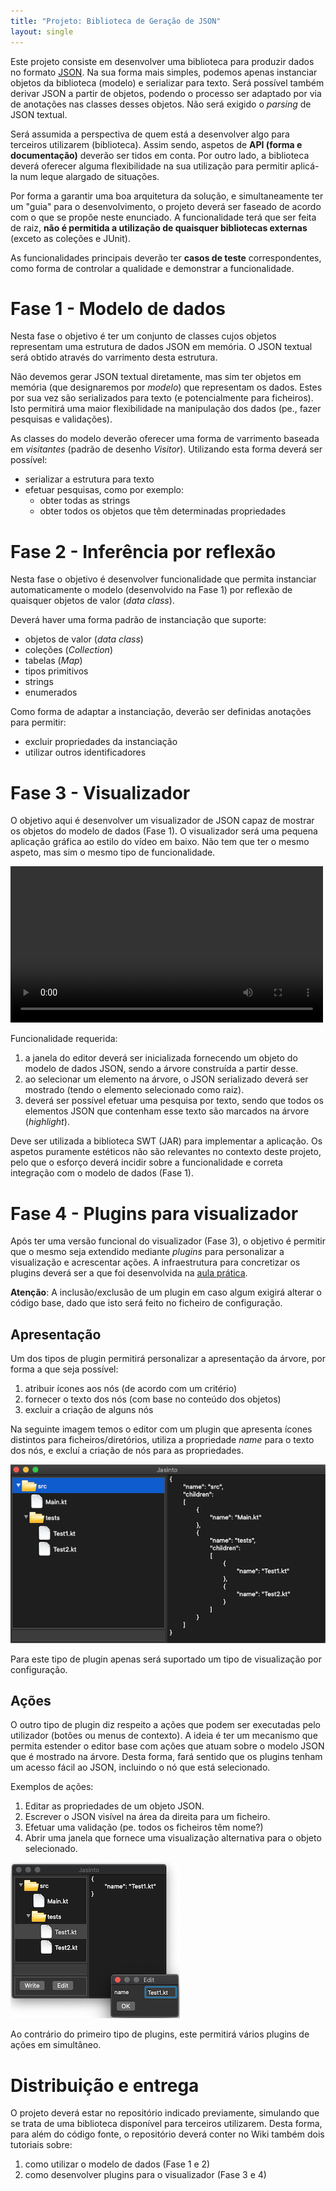 ```yaml
---
title: "Projeto: Biblioteca de Geração de JSON"
layout: single
---
```


Este projeto consiste em desenvolver uma biblioteca para produzir dados no formato [JSON](http://www.json.org). Na sua forma mais simples, podemos apenas instanciar objetos da biblioteca (modelo) e serializar para texto. Será possível também derivar JSON a partir de objetos, podendo o processo ser adaptado por via de anotações nas classes desses objetos. Não será exigido o *parsing* de JSON textual.

Será assumida a perspectiva de quem está a desenvolver algo para terceiros utilizarem (biblioteca). Assim sendo, aspetos de **API (forma e documentação)** deverão ser tidos em conta. Por outro lado, a biblioteca deverá oferecer alguma flexibilidade na sua utilização para permitir aplicá-la num leque alargado de situações.

Por forma a garantir uma boa arquitetura da solução, e simultaneamente ter um "guia" para o desenvolvimento, o projeto deverá ser faseado de acordo com o que se propõe neste enunciado. A funcionalidade terá que ser feita de raiz, **não é permitida a utilização de quaisquer bibliotecas externas** (exceto as coleções e JUnit).

As funcionalidades principais deverão ter **casos de teste** correspondentes, como forma de controlar a qualidade e demonstrar a funcionalidade.




# Fase 1 - Modelo de dados

Nesta fase o objetivo é ter um conjunto de classes cujos objetos representam uma estrutura de dados JSON em memória. O JSON textual será obtido através do varrimento desta estrutura.

Não devemos gerar JSON textual diretamente, mas sim ter objetos em memória (que designaremos por *modelo*) que representam os dados. Estes por sua vez são serializados para texto (e potencialmente para ficheiros). Isto permitirá uma maior flexibilidade na manipulação dos dados (pe., fazer pesquisas e validações).

As classes do modelo deverão oferecer uma forma de varrimento baseada em *visitantes* (padrão de desenho *Visitor*). Utilizando esta forma deverá ser possível:
- serializar a estrutura para texto
- efetuar pesquisas, como por exemplo:
  - obter todas as strings
  - obter todos os objetos que têm determinadas propriedades


# Fase 2 - Inferência por reflexão

Nesta fase o objetivo é desenvolver funcionalidade que permita instanciar automaticamente o modelo (desenvolvido na Fase 1) por reflexão de quaisquer objetos de valor (*data class*).

Deverá haver uma forma padrão de instanciação que suporte:
- objetos de valor (*data class*)
- coleções (*Collection*)
- tabelas (*Map*)
- tipos primitivos
- strings
- enumerados

Como forma de adaptar a instanciação, deverão ser definidas anotações para permitir:
- excluir propriedades da instanciação
- utilizar outros identificadores


# Fase 3 - Visualizador

O objetivo aqui é desenvolver um visualizador de JSON capaz de mostrar os objetos do modelo de dados (Fase 1). O visualizador será uma pequena aplicação gráfica ao estilo do vídeo em baixo. Não tem que ter o mesmo aspeto, mas sim o mesmo tipo de funcionalidade.

<video width="500" controls>
  <source src="jasinto.mov" type="video/mp4">
Your browser does not support the video tag.
</video>

Funcionalidade requerida:
1. a janela do editor deverá ser inicializada fornecendo um objeto do modelo de dados JSON, sendo a árvore construída a partir desse.
2. ao selecionar um elemento na árvore, o JSON serializado deverá ser mostrado (tendo o elemento selecionado como raiz).
3. deverá ser possível efetuar uma pesquisa por texto, sendo que todos os elementos JSON que contenham esse texto são marcados na árvore (*highlight*).

Deve ser utilizada a biblioteca SWT (JAR) para implementar a aplicação. Os aspetos puramente estéticos não são relevantes no contexto deste projeto, pelo que o esforço deverá incidir sobre a funcionalidade e correta integração com o modelo de dados (Fase 1).


# Fase 4 - Plugins para visualizador

Após ter uma versão funcional do visualizador (Fase 3), o objetivo é permitir que o mesmo seja extendido mediante *plugins* para personalizar a visualização e acrescentar ações. A infraestrutura para concretizar os plugins deverá ser a que foi desenvolvida na [aula prática](/kotlin/metaprogramacao/exercicios/windowplugin).

**Atenção**: A inclusão/exclusão de um plugin em caso algum exigirá alterar o código base, dado que isto será feito no ficheiro de configuração.

## Apresentação

Um dos tipos de plugin permitirá personalizar a apresentação da árvore, por forma a que seja possível:
1. atribuir ícones aos nós (de acordo com um critério)
2. fornecer o texto dos nós (com base no conteúdo dos objetos)
3. excluir a criação de alguns nós

Na seguinte imagem temos o editor com um plugin que apresenta ícones distintos para ficheiros/diretórios, utiliza a propriedade *name* para o texto dos nós, e excluí a criação de nós para as propriedades.

![](jasinto_icons.png)

Para este tipo de plugin apenas será suportado um tipo de visualização por configuração.

## Ações
O outro tipo de plugin diz respeito a ações que podem ser executadas pelo utilizador (botões ou menus de contexto). A ideia é ter um mecanismo que permita estender o editor base com ações que atuam sobre o modelo JSON que é mostrado na árvore. Desta forma, fará sentido que os plugins tenham um acesso fácil ao JSON, incluindo o nó que está selecionado.

Exemplos de ações:
1. Editar as propriedades de um objeto JSON.
2. Escrever o JSON visível na área da direita para um ficheiro.
3. Efetuar uma validação (pe. todos os ficheiros têm nome?)
4. Abrir uma janela que fornece uma visualização alternativa para o objeto selecionado.

![](jasinto_actions.png)

Ao contrário do primeiro tipo de plugins, este permitirá vários plugins de ações em simultâneo.

# Distribuição e entrega

O projeto deverá estar no repositório indicado previamente, simulando que se trata de uma biblioteca disponível para terceiros utilizarem. Desta forma, para além do código fonte, o repositório deverá conter no Wiki também dois tutoriais sobre:
1. como utilizar o modelo de dados (Fase 1 e 2)
2. como desenvolver plugins para o visualizador (Fase 3 e 4)
